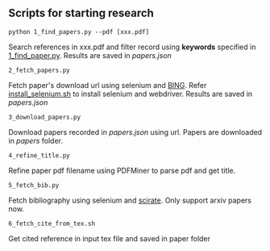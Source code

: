 ## Scripts for starting research

```
python 1_find_papers.py --pdf [xxx.pdf]
```
Search references in xxx.pdf and filter record using **keywords** specified in [1_find_paper.py](https://github.com/DuinoDu/scripts/blob/master/python/papers/1_find_papers.py#L11). Results are saved in _papers.json_


```
2_fetch_papers.py
```
Fetch paper's download url using selenium and [BING](https://cn.bing.com). Refer [install_selenium.sh](https://github.com/DuinoDu/scripts/blob/master/shell/install/install_selenium.sh) to install selenium and webdriver. Results are saved in _papers.json_


```
3_download_papers.py
```
Download papers recorded in _papers.json_ using url. Papers are downloaded in _papers_ folder.


```
4_refine_title.py
```
Refine paper pdf filename using PDFMiner to parse pdf and get title.


```
5_fetch_bib.py
```
Fetch bibliography using selenium and [scirate](https://scirate.com). Only support arxiv papers now.

```
6_fetch_cite_from_tex.sh
```
Get cited reference in input tex file and saved in paper folder
